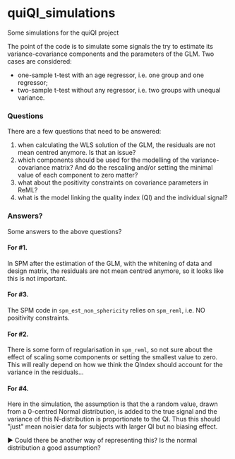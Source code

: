 # quiQI_simulations
Some simulations for the quiQI project

The point of the code is to simulate some signals the try to estimate its variance-covariance components and the parameters of the GLM. Two cases are considered:

- one-sample t-test with an age regressor, i.e. one group and one regressor;
- two-sample t-test without any regressor, i.e. two groups with unequal variance.

### Questions

There are a few questions that need to be answered:

1. when calculating the WLS solution of the GLM, the residuals are not mean centred anymore. Is that an issue?
2. which components should be used for the modelling of the variance-covariance matrix? And do the rescaling and/or setting the minimal value of each component to zero matter?
3. what about the positivity constraints on covariance parameters in ReML?
4. what is the model linking the quality index (QI) and the individual signal?

### Answers?

Some answers to the above questions?

#### For #1. 
In SPM after the estimation of the GLM, with the whitening of data and design matrix, the residuals are not mean centred anymore, so it looks like this is not important.
#### For #3. 
The SPM code in `spm_est_non_sphericity`  relies on  `spm_reml`, i.e. NO positivity constraints.
#### For #2. 
There is some form of regularisation in `spm_reml`, so not sure about the effect of scaling some components or setting the smallest value to zero. This will really depend on how we think the QIndex should account for the variance in the residuals...

#### For #4.

Here in the simulation, the assumption is that the a random value, drawn from a 0-centred Normal distribution, is added to the true signal and the variance of this N-distribution is proportionate to the QI. Thus this should "just" mean noisier data for subjects with larger QI but no biasing effect.

:arrow_forward: Could there be another way of representing this? Is the normal distribution a good assumption?

